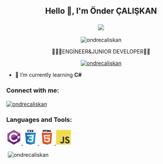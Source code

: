  <h2 align="center">Hello 👋, I'm Önder ÇALIŞKAN</h2>

###

<div align="center">
  <img height="200" src=https://i.ibb.co/dr5vJ4R/Programing-Wallpapers-Wallpaper-Tag.jpg"  />
</div>

<p align="center"> <img src="https://komarev.com/ghpvc/?username=ondrecaliskan&label=Profile%20views&color=0e75b6&style=flat" alt="ondrecaliskan" /> </p>

<p align="center">👨🏻‍🏭ENGİNEER&JUNIOR DEVELOPER👨‍💻</p>


<p align="center"> <a href="https://github.com/ryo-ma/github-profile-trophy"><img src="https://github-profile-trophy.vercel.app/?username=ondrecaliskan" alt="ondrecaliskan" /></a> </p>

- 🌱 I’m currently learning **C#**

<h3 align="left">Connect with me:</h3>
<p align="left">
<a href="https://linkedin.com/in/ondrecaliskan" target="blank"><img align="center" src="https://raw.githubusercontent.com/rahuldkjain/github-profile-readme-generator/master/src/images/icons/Social/linked-in-alt.svg" alt="ondrecaliskan" height="30" width="40" /></a>
</p>

<h3 align="left">Languages and Tools:</h3>
<p align="left"> <a href="https://www.w3schools.com/cs/" target="_blank" rel="noreferrer"> <img src="https://raw.githubusercontent.com/devicons/devicon/master/icons/csharp/csharp-original.svg" alt="csharp" width="40" height="40"/> </a> <a href="https://www.w3schools.com/css/" target="_blank" rel="noreferrer"> <img src="https://raw.githubusercontent.com/devicons/devicon/master/icons/css3/css3-original-wordmark.svg" alt="css3" width="40" height="40"/> </a> <a href="https://www.w3.org/html/" target="_blank" rel="noreferrer"> <img src="https://raw.githubusercontent.com/devicons/devicon/master/icons/html5/html5-original-wordmark.svg" alt="html5" width="40" height="40"/> </a> <a href="https://developer.mozilla.org/en-US/docs/Web/JavaScript" target="_blank" rel="noreferrer"> <img src="https://raw.githubusercontent.com/devicons/devicon/master/icons/javascript/javascript-original.svg" alt="javascript" width="40" height="40"/> </a> </p>

<p>&nbsp;<img align="center" src="https://github-readme-stats.vercel.app/api?username=ondrecaliskan&show_icons=true&locale=en" alt="ondrecaliskan" /></p>

